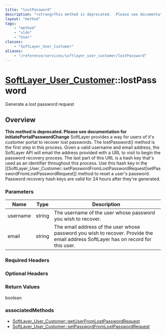 ```yaml
---
title: "lostPassword"
description: "<strong>This method is deprecated.  Please see documentation for initiatePortalPasswordChange</strong> SoftLayer provide... "
layout: "method"
tags:
    - "method"
    - "sldn"
    - "User"
classes:
    - "SoftLayer_User_Customer"
aliases:
    - "/reference/services/softlayer_user_customer/lostPassword"
---
```

# [SoftLayer_User_Customer](/reference/services/SoftLayer_User_Customer)::lostPassword

Generate a lost password request


## Overview 
<strong>This method is deprecated.  Please see documentation for initiatePortalPasswordChange</strong> SoftLayer provides a way for users of it's customer portal to recover lost passwords. The lostPassword() method is the first step in this process. Given a valid username and email address, the SoftLayer API will email the address provided with a URL to visit to begin the password recovery process. The last part of this URL is a hash key that's used as an identifier throughout this process. Use this hash key in the [[SoftLayer_User_Customer::setPasswordFromLostPasswordRequest|setPasswordFromLostPasswordRequest]] method to reset a user's password. Password recovery hash keys are valid for 24 hours after they're generated. 

### Parameters 
|Name | Type | Description |
| --- | --- | --- |
|username| string| The username of the user whose password you wish to recover.|
|email| string| The email address of the user whose password you wish to recover. Provide the email address SoftLayer has on record for this user.|


### Required Headers

### Optional Headers

### Return Values
boolean


### associatedMethods

*  [SoftLayer_User_Customer::getUserFromLostPasswordRequest](/reference/services/SoftLayer_User_Customer/getUserFromLostPasswordRequest )
*  [SoftLayer_User_Customer::setPasswordFromLostPasswordRequest](/reference/services/SoftLayer_User_Customer/setPasswordFromLostPasswordRequest )

